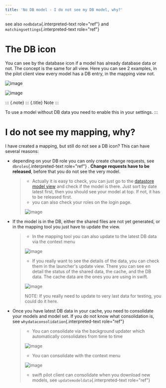 ```yaml
---
title: 'No DB model - I do not see my DB model, why?'
---
```


see also `nodbdata`{.interpreted-text role="ref"} and
`matchingsettings`{.interpreted-text role="ref"}

The DB icon
===========

You can see by the database icon if a model has already database data or
not. The concept is the same for all view. Here you can see 2 examples,
in the pilot client view every model has a DB entry, in the mapping view
not.

![image](http://img.swift-project.org/Model_data_icon.png)

![image](http://img.swift-project.org/Own_models.png)

::: {.note}
::: {.title}
Note
:::

To use a model without DB data you need to enable this in your settings.
:::

I do not see my mapping, why?
=============================

I have created a mapping, but still do not see a DB icon? This can have
several reasons:

-   depending on your DB role you can only create change requests, see
    `dbroles`{.interpreted-text role="ref"} . **Change requests have to
    be released**, before that you do not see the very model.

    > -   Actually it is easy to check, you can just go to the
    >     [datastore model
    >     view](https://datastore.swift-project.org/page/publicaircraftmodel.php)
    >     and check if the model is there. Just sort by date latest
    >     first, then you should see your model at top. If not, it has
    >     to be released first.
    > -   you can also check your roles on the login page.
    >
    > ![image](http://img.swift-project.org/Login_roles.png)

-   If the model is in the DB, either the shared files are not yet
    generated, or in the mapping tool you just have to update the view.

    > -   In the mapping tool you can also update to the latest DB data
    >     via the context menu
    >
    > ![image](http://img.swift-project.org/mapping_tool_context_menu.png)
    >
    > -   If you really want to see the details of the data, you can
    >     check them in the launcher\'s update view. There you can see
    >     en detail the status of the shared data, the cache, and the DB
    >     data. The cache data are the ones you are using in swift.
    >
    > ![image](http://img.swift-project.org/Data_overview.png)
    >
    > NOTE: If you really need to update to very last data for testing,
    > you could do it here.

-   Once you have latest DB data in your cache, you need to consolidate
    your models and model set. If you do not know what consolidation is,
    see `whydataconsolidation`{.interpreted-text role="ref"}

    > -   You can consolidate via the background updater which
    >     automatically consolidates from time to time
    >
    > ![image](http://img.swift-project.org/Background_updater.png)
    >
    > -   You can consolidate with the context menu
    >
    > ![image](http://img.swift-project.org/Consolidate_data_in_mapping_tool.png)
    >
    > -   swift pilot client can consolidate when you download new
    >     models, see `updatemodeldata`{.interpreted-text role="ref"}
